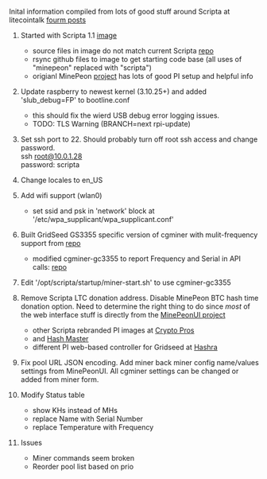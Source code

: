 Inital information compiled from lots of good stuff around Scripta at litecointalk
[fourm posts](https://litecointalk.org/index.php?topic=9908.msg143787#msg143787)

1. Started with Scripta 1.1 [image](http://www.lateralfactory.com/download.php?file=scripta-1_1.tgz)
    * source files in image do not match current Scripta [repo](https://github.com/scriptamining/scripta.git)  
    * rsync github files to image to get starting code base (all uses of "minepeon" replaced with "scripta")
    * origianl MinePeon [project](http://minepeon.com/index.php/Main_Page) has lots of good PI setup and helpful info
    
2. Update raspberry to newest kernel (3.10.25+) and added 'slub_debug=FP' to bootline.conf
    * this should fix the wierd USB debug error logging issues.   
    * TODO: TLS Warning (BRANCH=next rpi-update)  

3. Set ssh port to 22.  Should probably turn off root ssh access and change password.  
    ssh root@10.0.1.28  
    password: scripta  
    
4. Change locales to en_US

5. Add wifi support (wlan0)
    * set ssid and psk in 'network' block at '/etc/wpa_supplicant/wpa_supplicant.conf'

6. Built GridSeed GS3355 specific version of cgminer with mulit-frequency support from [repo](https://github.com/girnyau/cgminer-gc3355)
    * modified cgminer-gc3355 to report Frequency and Serial in API calls: [repo](https://github.com/mox235/cgminer-gc3355)

7. Edit '/opt/scripta/startup/miner-start.sh' to use cgminer-gc3355

8. Remove Scripta LTC donation address.  Disable MinePeon BTC hash time donation option.  Need to determine the right thing to do since _most_ of the web interface stuff is directly from the [MinePeonUI project](https://github.com/MineForeman/zArchive-MinePeonWebUI.git)
    * other Scripta rebranded PI images at [Crypto Pros](http://www.cryptopros.com/2014/03/gridseed-dual-miner-first-look-amazing.html) 
    * and [Hash Master](https://hash-master.com/blog/using-your-raspberry-pi-as-a-gridseed-mining-controller/)
    * different PI web-based controller for Gridseed at [Hashra](https://github.com/HASHRA)

9. Fix pool URL JSON encoding.  Add miner back miner config name/values settings from MinePeonUI.  All cgminer settings can be changed or added from miner form. 

10. Modify Status table
    * show KHs instead of MHs
    * replace Name with Serial Number
    * replace Temperature with Frequency
    
11. Issues
    * Miner commands seem broken   
    * Reorder pool list based on prio

